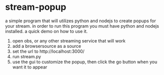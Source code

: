 # stream-popup
a simple program that will utilizes python and nodejs to create popups for your stream. in order to run this program you must have python and nodejs installed. a quick demo on how to use it.
1. open obs, or any other streaming service that will work
2. add a browsersource as a source
3. set the url to http://localhost:3000/
4. run stream.py
5. use the gui to customize the popup, then click the go button when you want it to appear
